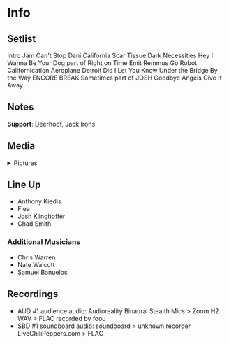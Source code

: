 # Info

## Setlist

Intro Jam
Can't Stop
Dani California
Scar Tissue
Dark Necessities
Hey
I Wanna Be Your Dog part of
Right on Time
Emit Remmus
Go Robot
Californication
Aeroplane
Detroit
Did I Let You Know
Under the Bridge
By the Way
ENCORE BREAK
Sometimes part of JOSH
Goodbye Angels
Give It Away

## Notes

**Support**: Deerhoof, Jack Irons

## Media 

<details>
  <summary>Pictures</summary>
  <!--<img alt="Setlist" title="Setlist" src="_.jpg" height="200" />
  <img alt="Clipping" title="Clipping" src="_.jpg" height="200" />
  <img alt="Flyer" title="Flyer" src="_.jpg" height="200" />-->
</details>

## Line Up

* Anthony Kiedis
* Flea
* Josh Klinghoffer
* Chad Smith

### Additional Musicians

* Chris Warren  
* Nate Walcott  
* Samuel Banuelos

## Recordings

* AUD #1 audience audio: Audioreality Binaural Stealth Mics > Zoom H2 WAV > FLAC recorded by foou
* SBD #1 soundboard audio: soundboard > unknown recorder LiveChiliPeppers.com > FLAC

